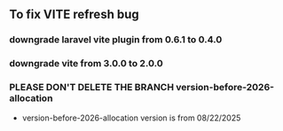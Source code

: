 ## To fix VITE refresh bug

### downgrade laravel vite plugin from 0.6.1 to 0.4.0

### downgrade vite from 3.0.0 to 2.0.0

### PLEASE DON'T DELETE THE BRANCH version-before-2026-allocation

-   version-before-2026-allocation version is from 08/22/2025
